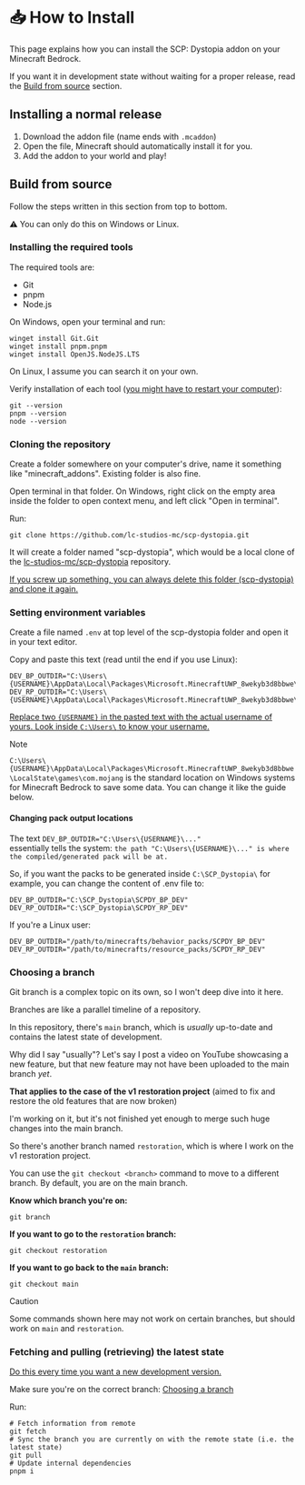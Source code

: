 # 📥 How to Install

This page explains how you can install the SCP: Dystopia addon on your Minecraft Bedrock.

If you want it in development state without waiting for a proper release, read the [Build from source](#build-from-source) section.

## Installing a normal release

1. Download the addon file (name ends with `.mcaddon`)
1. Open the file, Minecraft should automatically install it for you.
1. Add the addon to your world and play!

## Build from source

Follow the steps written in this section from top to bottom.

⚠️ You can only do this on Windows or Linux.

### Installing the required tools

The required tools are:
- Git
- pnpm
- Node.js

On Windows, open your terminal and run:
```shell
winget install Git.Git
winget install pnpm.pnpm
winget install OpenJS.NodeJS.LTS
```

On Linux, I assume you can search it on your own.

Verify installation of each tool (<ins>you might have to restart your computer</ins>):
```shell
git --version
pnpm --version
node --version
```

### Cloning the repository

Create a folder somewhere on your computer's drive, name it something like "minecraft_addons".
Existing folder is also fine.

Open terminal in that folder.
On Windows, right click on the empty area inside the folder to open context menu, and left click "Open in terminal".

Run:
```shell
git clone https://github.com/lc-studios-mc/scp-dystopia.git
```

It will create a folder named "scp-dystopia", which would be a local clone of the [lc-studios-mc/scp-dystopia](https://github.com/lc-studios-mc/scp-dystopia) repository.

<ins>If you screw up something, you can always delete this folder (scp-dystopia) and clone it again.</ins>

### Setting environment variables

Create a file named `.env` at top level of the scp-dystopia folder and open it in your text editor.

Copy and paste this text (read until the end if you use Linux):
```env
DEV_BP_OUTDIR="C:\Users\{USERNAME}\AppData\Local\Packages\Microsoft.MinecraftUWP_8wekyb3d8bbwe\LocalState\games\com.mojang\development_behavior_packs\SCPDY_BP_DEV"
DEV_RP_OUTDIR="C:\Users\{USERNAME}\AppData\Local\Packages\Microsoft.MinecraftUWP_8wekyb3d8bbwe\LocalState\games\com.mojang\development_resource_packs\SCPDY_RP_DEV"
```

<ins>Replace two `{USERNAME}` in the pasted text with the actual username of yours. Look inside `C:\Users\` to know your username.</ins>

> [!NOTE]
> `C:\Users\{USERNAME}\AppData\Local\Packages\Microsoft.MinecraftUWP_8wekyb3d8bbwe\LocalState\games\com.mojang`
> is the standard location on Windows systems for Minecraft Bedrock to save some data.
> You can change it like the guide below.

#### Changing pack output locations

The text `DEV_BP_OUTDIR="C:\Users\{USERNAME}\..."` <br/>
essentially tells the system: `the path "C:\Users\{USERNAME}\..." is where the compiled/generated pack will be at.`

So, if you want the packs to be generated inside `C:\SCP_Dystopia\` for example, you can change the content of .env file to:

```env
DEV_BP_OUTDIR="C:\SCP_Dystopia\SCPDY_BP_DEV"
DEV_RP_OUTDIR="C:\SCP_Dystopia\SCPDY_RP_DEV"
```

If you're a Linux user:

```env
DEV_BP_OUTDIR="/path/to/minecrafts/behavior_packs/SCPDY_BP_DEV"
DEV_RP_OUTDIR="/path/to/minecrafts/resource_packs/SCPDY_RP_DEV"
```

### Choosing a branch

Git branch is a complex topic on its own, so I won't deep dive into it here.

Branches are like a parallel timeline of a repository.

In this repository, there's `main` branch, which is *usually* up-to-date and contains the latest state of development.

Why did I say "usually"? Let's say I post a video on YouTube showcasing a new feature,
but that new feature may not have been uploaded to the main branch *yet*.

**That applies to the case of the v1 restoration project**
(aimed to fix and restore the old features that are now broken)

I'm working on it, but it's not finished yet enough to merge such huge changes into the main branch.

So there's another branch named `restoration`, which is where I work on the v1 restoration project.

You can use the `git checkout <branch>` command to move to a different branch.
By default, you are on the main branch.

**Know which branch you're on:**
```shell
git branch
```

**If you want to go to the `restoration` branch:**
```shell
git checkout restoration
```

**If you want to go back to the `main` branch:**
```shell
git checkout main
```

> [!CAUTION]
> Some commands shown here may not work on certain branches, but should work on `main` and `restoration`.

### Fetching and pulling (retrieving) the latest state

<ins>Do this every time you want a new development version.</ins>

Make sure you're on the correct branch: [Choosing a branch](#choosing-a-branch)

Run: 
```shell
# Fetch information from remote
git fetch
# Sync the branch you are currently on with the remote state (i.e. the latest state)
git pull
# Update internal dependencies
pnpm i
```
